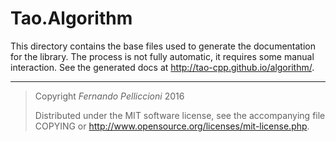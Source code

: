 **Tao.Algorithm**
==================

This directory contains the base files used to generate the documentation for
the library. The process is not fully automatic, it requires some manual
interaction. See the generated docs at http://tao-cpp.github.io/algorithm/.

---

> Copyright _Fernando Pelliccioni_ 2016
> 
> Distributed under the MIT software license, see the accompanying
> file COPYING or http://www.opensource.org/licenses/mit-license.php.

